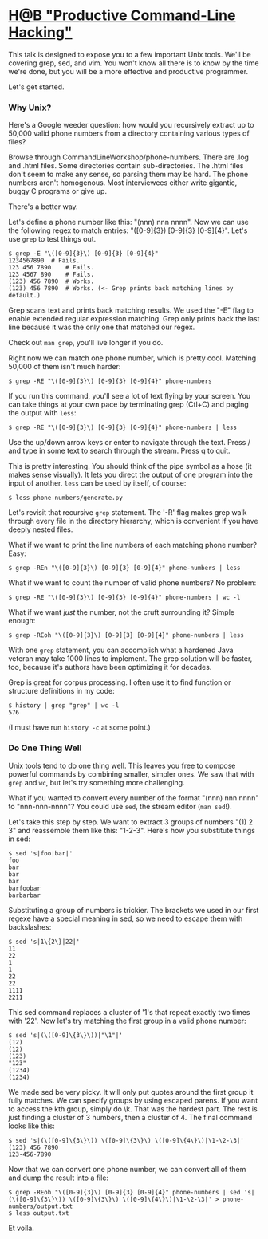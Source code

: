 # [H@B "Productive Command-Line Hacking"](http://www.facebook.com/event.php?eid=298416103509646)

This talk is designed to expose you to a few important Unix tools. We'll be covering grep, sed, and vim. You won't know all there is to know by the time we're done, but you will be a more effective and productive programmer. 

Let's get started. 

### Why Unix?
Here's a Google weeder question: how would you recursively extract up to 50,000 valid phone numbers from a directory containing various types of files?

Browse through CommandLineWorkshop/phone-numbers. There are .log and .html files. Some directories contain sub-directories. The .html files don't seem to make any sense, so parsing them may be hard. The phone numbers aren't homogenous. Most interviewees either write gigantic, buggy C programs or give up.

There's a better way.

Let's define a phone number like this: "(nnn) nnn nnnn". Now we can use the following regex to match entries: "\([0-9]{3}\) [0-9]{3} [0-9]{4}". Let's use `grep` to test things out.

	$ grep -E "\([0-9]{3}\) [0-9]{3} [0-9]{4}"                                                                                                       
	1234567890 	# Fails.
	123 456 7890 	# Fails.
	123 4567 890 	# Fails.
	(123) 456 7890 	# Works.
	(123) 456 7890 	# Works. (<- Grep prints back matching lines by default.)

Grep scans text and prints back matching results. We used the "-E" flag to enable extended regular expression matching. Grep only prints back the last line because it was the only one that matched our regex.

Check out `man grep`, you'll live longer if you do.

Right now we can match one phone number, which is pretty cool. Matching 50,000 of them isn't much harder:

	$ grep -RE "\([0-9]{3}\) [0-9]{3} [0-9]{4}" phone-numbers

If you run this command, you'll see a lot of text flying by your screen. You can take things at your own pace by terminating grep (Ctl+C) and paging the output with `less`:

	$ grep -RE "\([0-9]{3}\) [0-9]{3} [0-9]{4}" phone-numbers | less

Use the up/down arrow keys or enter to navigate through the text. Press / and type in some text to search through the stream. Press q to quit.

This is pretty interesting. You should think of the pipe symbol as a hose (it makes sense visually). It lets you direct the output of one program into the input of another. `less` can be used by itself, of course:

	$ less phone-numbers/generate.py

Let's revisit that recursive `grep` statement. The '-R' flag makes grep walk through every file in the directory hierarchy, which is convenient if you have deeply nested files.

What if we want to print the line numbers of each matching phone number? Easy:

	$ grep -REn "\([0-9]{3}\) [0-9]{3} [0-9]{4}" phone-numbers | less

What if we want to count the number of valid phone numbers? No problem:

	$ grep -RE "\([0-9]{3}\) [0-9]{3} [0-9]{4}" phone-numbers | wc -l

What if we want _just_ the number, not the cruft surrounding it? Simple enough:

	$ grep -REoh "\([0-9]{3}\) [0-9]{3} [0-9]{4}" phone-numbers | less

With one `grep` statement, you can accomplish what a hardened Java veteran may take 1000 lines to implement. The grep solution will be faster, too, because it's authors have been optimizing it for decades.

Grep is great for corpus processing. I often use it to find function or structure definitions in my code:

	$ history | grep "grep" | wc -l
	576

(I must have run `history -c` at some point.)

### Do One Thing Well
Unix tools tend to do one thing well. This leaves you free to compose powerful commands by combining smaller, simpler ones. We saw that with `grep` and `wc`, but let's try something more challenging.

What if you wanted to convert every number of the format "(nnn) nnn nnnn" to "nnn-nnn-nnnn"? You could use `sed`, the stream editor (`man sed`!).

Let's take this step by step. We want to extract 3 groups of numbers "(1) 2 3" and reassemble them like this: "1-2-3". Here's how you substitute things in sed:

	$ sed 's|foo|bar|'
	foo
	bar
	bar
	bar
	barfoobar
	barbarbar

Substituting a group of numbers is trickier. The brackets we used in our first regexe have a special meaning in sed, so we need to escape them with backslashes:

	$ sed 's|1\{2\}|22|'
	11
	22
	1
	1
	22
	22
	1111
	2211

This sed command replaces a cluster of '1's that repeat exactly two times with '22'. Now let's try matching the first group in a valid phone number:
	
	$ sed 's|(\([0-9]\{3\}\))|"\1"|'
	(12)
	(12)
	(123)
	"123"
	(1234)
	(1234)

We made sed be very picky. It will only put quotes around the first group it fully matches. We can specify groups by using escaped parens. If you want to access the kth group, simply do \k. That was the hardest part. The rest is just finding a cluster of 3 numbers, then a cluster of 4. The final command looks like this:

	$ sed 's|(\([0-9]\{3\}\)) \([0-9]\{3\}\) \([0-9]\{4\}\)|\1-\2-\3|'
	(123) 456 7890
	123-456-7890

Now that we can convert one phone number, we can convert all of them and dump the result into a file:

	$ grep -REoh "\([0-9]{3}\) [0-9]{3} [0-9]{4}" phone-numbers | sed 's|(\([0-9]\{3\}\)) \([0-9]\{3\}\) \([0-9]\{4\}\)|\1-\2-\3|' > phone-numbers/output.txt
	$ less output.txt

Et voila.
